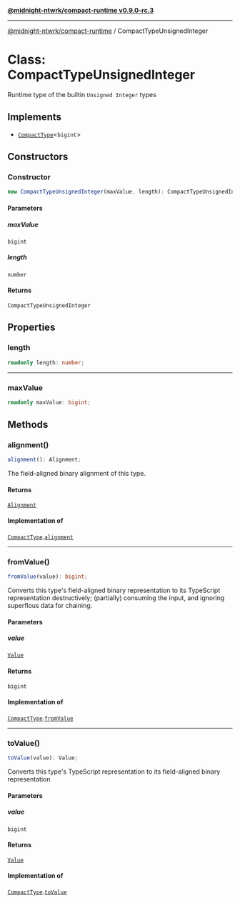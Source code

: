 [**@midnight-ntwrk/compact-runtime v0.9.0-rc.3**](../README.md)

***

[@midnight-ntwrk/compact-runtime](../globals.md) / CompactTypeUnsignedInteger

# Class: CompactTypeUnsignedInteger

Runtime type of the builtin `Unsigned Integer` types

## Implements

- [`CompactType`](../interfaces/CompactType.md)\<`bigint`\>

## Constructors

### Constructor

```ts
new CompactTypeUnsignedInteger(maxValue, length): CompactTypeUnsignedInteger;
```

#### Parameters

##### maxValue

`bigint`

##### length

`number`

#### Returns

`CompactTypeUnsignedInteger`

## Properties

### length

```ts
readonly length: number;
```

***

### maxValue

```ts
readonly maxValue: bigint;
```

## Methods

### alignment()

```ts
alignment(): Alignment;
```

The field-aligned binary alignment of this type.

#### Returns

[`Alignment`](../type-aliases/Alignment.md)

#### Implementation of

[`CompactType`](../interfaces/CompactType.md).[`alignment`](../interfaces/CompactType.md#alignment)

***

### fromValue()

```ts
fromValue(value): bigint;
```

Converts this type's field-aligned binary representation to its TypeScript
representation destructively; (partially) consuming the input, and
ignoring superflous data for chaining.

#### Parameters

##### value

[`Value`](../type-aliases/Value.md)

#### Returns

`bigint`

#### Implementation of

[`CompactType`](../interfaces/CompactType.md).[`fromValue`](../interfaces/CompactType.md#fromvalue)

***

### toValue()

```ts
toValue(value): Value;
```

Converts this type's TypeScript representation to its field-aligned binary
representation

#### Parameters

##### value

`bigint`

#### Returns

[`Value`](../type-aliases/Value.md)

#### Implementation of

[`CompactType`](../interfaces/CompactType.md).[`toValue`](../interfaces/CompactType.md#tovalue)
